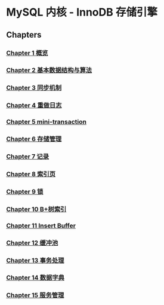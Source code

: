 # MySQL 内核 - InnoDB 存储引擎

## Chapters

### [Chapter 1 概览](chapter/chapter_1_introduce.md)
### [Chapter 2 基本数据结构与算法]()
### [Chapter 3 同步机制]()
### [Chapter 4 重做日志]()
### [Chapter 5 mini-transaction]()
### [Chapter 6 存储管理]()
### [Chapter 7 记录]()
### [Chapter 8 索引页]()
### [Chapter 9 锁](chapter/chapter_9_lock.md)
### [Chapter 10 B+树索引](chapter/chapter_10_index.md)
### [Chapter 11 Insert Buffer]()
### [Chapter 12 缓冲池]()
### [Chapter 13 事务处理]()
### [Chapter 14 数据字典]()
### [Chapter 15 服务管理]()